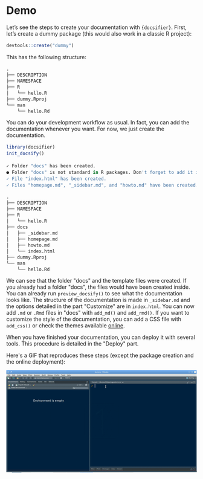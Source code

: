# Demo 

Let’s see the steps to create your documentation with `{docsifier}`. First, let’s create a dummy package (this would also work in a classic R project):

``` r
devtools::create("dummy")
```

This has the following structure:
```
.
├── DESCRIPTION
├── NAMESPACE
├── R
│   └── hello.R
├── dummy.Rproj
└── man
    └── hello.Rd
```

You can do your development workflow as usual. In fact, you can add the
documentation whenever you want. For now, we just create the
documentation.

```r
library(docsifier)
init_docsify()

✓ Folder "docs" has been created.
● Folder "docs" is not standard in R packages. Don't forget to add it in .buildignore.
✓ File "index.html" has been created.
✓ Files "homepage.md", "_sidebar.md", and "howto.md" have been created.
```

```
.
├── DESCRIPTION
├── NAMESPACE
├── R
│   └── hello.R
├── docs
│   ├── _sidebar.md
│   ├── homepage.md
│   ├── howto.md
│   └── index.html
├── dummy.Rproj
└── man
    └── hello.Rd
```

We can see that the folder "docs" and the template files were created. If you already had a folder "docs", the files would have been created inside. You can already run `preview_docsify()` to see what the documentation looks like. 
The structure of the documentation is made in `_sidebar.md` and the options detailed in the part "Customize" are in `index.html`. You can now add `.md` or `.Rmd` files in "docs" with `add_md()` and `add_rmd()`. If you want to customize the style of the documentation, you can add a CSS file with `add_css()` or check the themes available [online](https://docsify.js.org/#/themes).

When you have finished your documentation, you can deploy it with several tools. This procedure is detailed in the "Deploy" part. 

Here's a GIF that reproduces these steps (except the package creation and the online deployment):

![](_assets/image/demo.gif)
